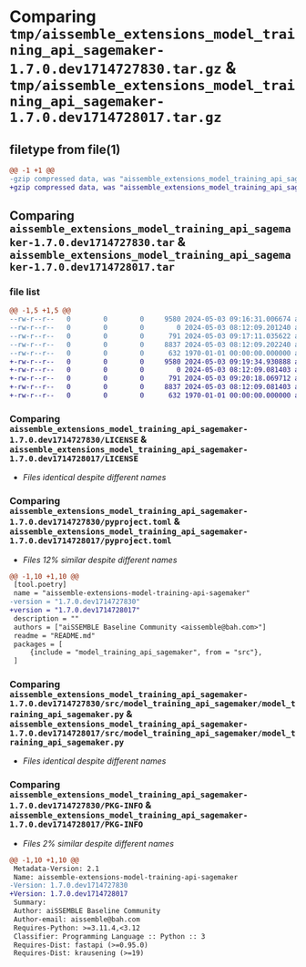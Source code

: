 # Comparing `tmp/aissemble_extensions_model_training_api_sagemaker-1.7.0.dev1714727830.tar.gz` & `tmp/aissemble_extensions_model_training_api_sagemaker-1.7.0.dev1714728017.tar.gz`

## filetype from file(1)

```diff
@@ -1 +1 @@
-gzip compressed data, was "aissemble_extensions_model_training_api_sagemaker-1.7.0.dev1714727830.tar", max compression
+gzip compressed data, was "aissemble_extensions_model_training_api_sagemaker-1.7.0.dev1714728017.tar", max compression
```

## Comparing `aissemble_extensions_model_training_api_sagemaker-1.7.0.dev1714727830.tar` & `aissemble_extensions_model_training_api_sagemaker-1.7.0.dev1714728017.tar`

### file list

```diff
@@ -1,5 +1,5 @@
--rw-r--r--   0        0        0     9580 2024-05-03 09:16:31.006674 aissemble_extensions_model_training_api_sagemaker-1.7.0.dev1714727830/LICENSE
--rw-r--r--   0        0        0        0 2024-05-03 08:12:09.201240 aissemble_extensions_model_training_api_sagemaker-1.7.0.dev1714727830/README.md
--rw-r--r--   0        0        0      791 2024-05-03 09:17:11.035622 aissemble_extensions_model_training_api_sagemaker-1.7.0.dev1714727830/pyproject.toml
--rw-r--r--   0        0        0     8837 2024-05-03 08:12:09.202240 aissemble_extensions_model_training_api_sagemaker-1.7.0.dev1714727830/src/model_training_api_sagemaker/model_training_api_sagemaker.py
--rw-r--r--   0        0        0      632 1970-01-01 00:00:00.000000 aissemble_extensions_model_training_api_sagemaker-1.7.0.dev1714727830/PKG-INFO
+-rw-r--r--   0        0        0     9580 2024-05-03 09:19:34.930888 aissemble_extensions_model_training_api_sagemaker-1.7.0.dev1714728017/LICENSE
+-rw-r--r--   0        0        0        0 2024-05-03 08:12:09.081403 aissemble_extensions_model_training_api_sagemaker-1.7.0.dev1714728017/README.md
+-rw-r--r--   0        0        0      791 2024-05-03 09:20:18.069712 aissemble_extensions_model_training_api_sagemaker-1.7.0.dev1714728017/pyproject.toml
+-rw-r--r--   0        0        0     8837 2024-05-03 08:12:09.081403 aissemble_extensions_model_training_api_sagemaker-1.7.0.dev1714728017/src/model_training_api_sagemaker/model_training_api_sagemaker.py
+-rw-r--r--   0        0        0      632 1970-01-01 00:00:00.000000 aissemble_extensions_model_training_api_sagemaker-1.7.0.dev1714728017/PKG-INFO
```

### Comparing `aissemble_extensions_model_training_api_sagemaker-1.7.0.dev1714727830/LICENSE` & `aissemble_extensions_model_training_api_sagemaker-1.7.0.dev1714728017/LICENSE`

 * *Files identical despite different names*

### Comparing `aissemble_extensions_model_training_api_sagemaker-1.7.0.dev1714727830/pyproject.toml` & `aissemble_extensions_model_training_api_sagemaker-1.7.0.dev1714728017/pyproject.toml`

 * *Files 12% similar despite different names*

```diff
@@ -1,10 +1,10 @@
 [tool.poetry]
 name = "aissemble-extensions-model-training-api-sagemaker"
-version = "1.7.0.dev1714727830"
+version = "1.7.0.dev1714728017"
 description = ""
 authors = ["aiSSEMBLE Baseline Community <aissemble@bah.com>"]
 readme = "README.md"
 packages = [
     {include = "model_training_api_sagemaker", from = "src"},
 ]
```

### Comparing `aissemble_extensions_model_training_api_sagemaker-1.7.0.dev1714727830/src/model_training_api_sagemaker/model_training_api_sagemaker.py` & `aissemble_extensions_model_training_api_sagemaker-1.7.0.dev1714728017/src/model_training_api_sagemaker/model_training_api_sagemaker.py`

 * *Files identical despite different names*

### Comparing `aissemble_extensions_model_training_api_sagemaker-1.7.0.dev1714727830/PKG-INFO` & `aissemble_extensions_model_training_api_sagemaker-1.7.0.dev1714728017/PKG-INFO`

 * *Files 2% similar despite different names*

```diff
@@ -1,10 +1,10 @@
 Metadata-Version: 2.1
 Name: aissemble-extensions-model-training-api-sagemaker
-Version: 1.7.0.dev1714727830
+Version: 1.7.0.dev1714728017
 Summary: 
 Author: aiSSEMBLE Baseline Community
 Author-email: aissemble@bah.com
 Requires-Python: >=3.11.4,<3.12
 Classifier: Programming Language :: Python :: 3
 Requires-Dist: fastapi (>=0.95.0)
 Requires-Dist: krausening (>=19)
```

